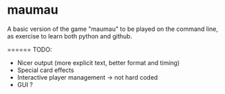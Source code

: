 maumau
======

A basic version of the game "maumau" to be played on the command line, as exercise to learn both python and github.

======
TODO:
 * Nicer output (more explicit text, better format and timing)
 * Special card effects
 * Interactive player management -> not hard coded
 * GUI ?

